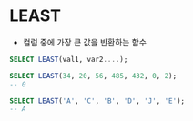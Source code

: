 # LEAST 
- 컬럼 중에 가장 큰 값을 반환하는 함수

```sql
SELECT LEAST(val1, var2....);

SELECT LEAST(34, 20, 56, 485, 432, 0, 2);
-- 0

SELECT LEAST('A', 'C', 'B', 'D', 'J', 'E');
-- A
```